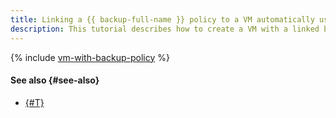 ```yaml
---
title: Linking a {{ backup-full-name }} policy to a VM automatically using the {{ yandex-cloud }} management console, CLI, or API
description: This tutorial describes how to create a VM with a linked backup policy using the {{ yandex-cloud }} management console, CLI, or API.
---
```


{% include [vm-with-backup-policy](../../../_tutorials/archive/vm-with-backup-policy-console.md) %}

#### See also {#see-also}

* [{#T}](terraform.md)